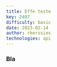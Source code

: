 ```yaml
---
title: Effe teste
key: 2407
difficulty: basic
date: 2023-02-14
author: rkerssies
technologies: api
---
```


### Bla